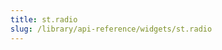```yaml
---
title: st.radio
slug: /library/api-reference/widgets/st.radio
---
```


<Autofunction function="streamlit.radio" />